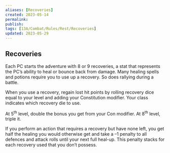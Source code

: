 ```yaml
---
aliases: [Recoveries]
created: 2023-05-14
permalink: 
publish: 
tags: [13A/Combat/Rules/Rest/Recoveries]
updated: 2023-05-29
---
```


## Recoveries

Each PC starts the adventure with 8 or 9 recoveries, a stat that represents the PC’s ability to heal or bounce back from damage. Many healing spells and potions require you to use up a recovery. So does rallying during a battle.

When you use a recovery, regain lost hit points by rolling recovery dice equal to your level and adding your Constitution modifier. Your class indicates which recovery die to use.

At 5<sup>th</sup> level, double the bonus you get from your Con modifier. At 8<sup>th</sup> level, triple it.

If you perform an action that requires a recovery but have none left, you get half the healing you would otherwise get and take a –1 penalty to all defences and attack rolls until your next full heal-up. This penalty stacks for each recovery used that you don’t possess.
